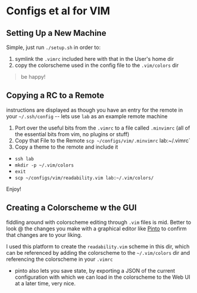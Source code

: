 # Configs et al for VIM  

## Setting Up a New Machine
Simple, just run `./setup.sh` in order to:
1. symlink the `.vimrc` included here with that in the User's home dir 
2. copy the colorscheme used in the config file to the `.vim/colors` dir
> be happy!

## Copying a RC to a Remote
instructions are displayed as though you have an entry for the remote in your `~/.ssh/config` -- lets use `lab` as an example remote machine
1. Port over the useful bits from the `.vimrc` to a file called `.minvimrc` (all of the essential bits from vim, no plugins or stuff)
2. Copy that File to the Remote  `scp ~/configs/vim/.minvimrc` lab:~/.vimrc`
3. Copy a theme to the remote and include it
  - `ssh lab`
  - `mkdir -p ~/.vim/colors`
  - `exit`
  - `scp ~/configs/vim/readability.vim lab:~/.vim/colors/`

Enjoy! 


## Creating a Colorscheme w the GUI

fiddling around with colorscheme editing through `.vim` files is mid. Better to look @ the changes you make with a graphical editor like [Pinto](https://pintovim.dev/) to confirm that changes are to your liking.

I used this platform to create the `readability.vim` scheme in this dir, which can be referenced by adding the colorscheme to the `~/.vim/colors` dir and referencing the colorscheme in your `.vimrc`
+ pinto also lets you save state, by exporting a JSON of the current configuration with which we can load in the colorscheme to the Web UI at a later time, very nice. 


